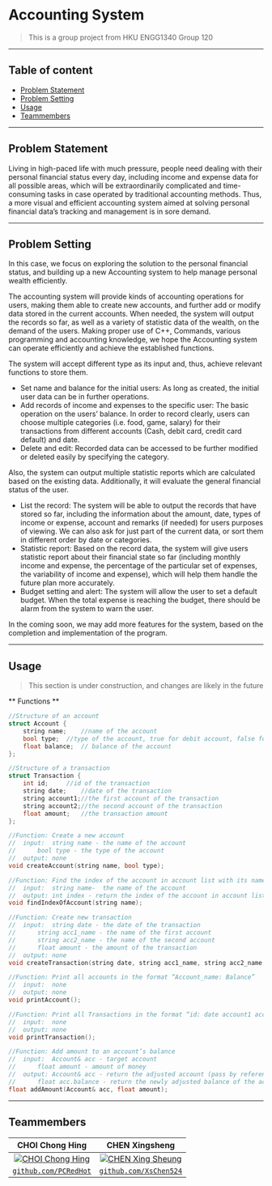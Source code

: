 # Accounting System

> This is a group project from HKU ENGG1340 Group 120

---

## Table of content

- [Problem Statement](#problem-statement)
- [Problem Setting](#problem-setting)
- [Usage](#usage)
- [Teammembers](#teammembers)

---

## Problem Statement

Living in high-paced life with much pressure, people need dealing with their personal financial status every day, including income and expense data for all possible areas, which will be extraordinarily complicated and time-consuming tasks in case operated by traditional accounting methods. Thus, a more visual and efficient accounting system aimed at solving personal financial data’s tracking and management is in sore demand.

---

## Problem Setting

In this case, we focus on exploring the solution to the personal financial status, and building up a new Accounting system to help manage personal wealth efficiently.

The accounting system will provide kinds of accounting operations for users, making them able to create new accounts, and further add or modify data stored in the current accounts. When needed, the system will output the records so far, as well as a variety of statistic data of the wealth, on the demand of the users. Making proper use of C++, Commands, various programming and accounting knowledge, we hope the Accounting system can operate efficiently and achieve the established functions.

The system will accept different type as its input and, thus, achieve relevant functions to store them.
- Set name and balance for the initial users: As long as created, the initial user data can be in further operations.
- Add records of income and expenses to the specific user: The basic operation on the users’ balance. In order to record clearly, users can choose multiple categories (i.e. food, game, salary) for their transactions from different accounts (Cash, debit card, credit card default) and date.
- Delete and edit: Recorded data can be accessed to be further modified or deleted easily by specifying the category.

Also, the system can output multiple statistic reports which are calculated based on the existing data. Additionally, it will evaluate the general financial status of the user.
- List the record: The system will be able to output the records that have stored so far, including the information about the amount, date, types of income or expense, account and remarks (if needed) for users purposes of viewing. We can also ask for just part of the current data, or sort them in different order by date or categories.
- Statistic report: Based on the record data, the system will give users statistic report about their financial state so far (including monthly income and expense, the percentage of the particular set of expenses, the variability of income and expense), which will help them handle the future plan more accurately.
- Budget setting and alert: The system will allow the user to set a default budget. When the total expense is reaching the budget, there should be alarm from the system to warn the user.

In the coming soon, we may add more features for the system, based on the completion and implementation of the program.

---

## Usage

> This section is under construction, and changes are likely in the future

** Functions **
```C++
//Structure of an account
struct Account {
 	string name; 	//name of the account
 	bool type; 	//type of the account, true for debit account, false for credit account
 	float balance; 	// balance of the account
};

//Structure of a transaction
struct Transaction {
 	int id;		//id of the transaction
	string date;	//date of the transaction
	string account1;//the first account of the transaction
	string account2;//the second account of the transaction
	float amount;	//the transaction amount
};

//Function: Create a new account
//	input: 	string name - the name of the account
//		bool type - the type of the account
//	output:	none
void createAccount(string name, bool type);

//Function: Find the index of the account in account list with its name
//	input:	string name-  the name of the account
//	output:	int index - return the index of the account in account list
void findIndexOfAccount(string name);

//Function: Create new transaction
//	input:	string date - the date of the transaction
//		string acc1_name - the name of the first account
//		string acc2_name - the name of the second account
//		float amount - the amount of the transaction
//	output:	none
void createTransaction(string date, string acc1_name, string acc2_name, float amount);

//Function: Print all accounts in the format “Account_name: Balance”
//	input:	none
//	output:	none
void printAccount();

//Function: Print all Transactions in the format “id: date account1 account2 amount”
//	input:	none
//	output:	none
void printTransaction();

//Function: Add amount to an account’s balance
//	input:	Account& acc - target account
//		float amount - amount of money
//	output:	Account& acc - return the adjusted account (pass by reference)
//		float acc.balance - return the newly adjusted balance of the account
float addAmount(Account& acc, float amount);
```

---

## Teammembers

| **CHOI Chong Hing** | **CHEN Xingsheng** | 
| :---: |:---:|
| [![CHOI Chong Hing](https://i.imgur.com/elZNX0z.jpg)](https://github.com/PCRedHot)    | [![CHEN Xing Sheung](https://i.imgur.com/xasWEFT.jpg)](https://github.com/XsChen524) | 
| <a href="https://github.com/PCRedHot" target="_blank">`github.com/PCRedHot`</a> | <a href="https://github.com/XsChen524" target="_blank">`github.com/XsChen524`</a> | 
